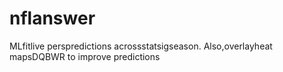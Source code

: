 # nflanswer
MLfitlive perspredictions acrossstatsigseason. Also,overlayheat mapsDQBWR to improve predictions
